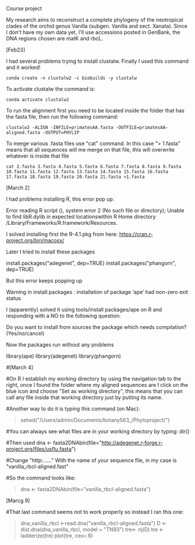 Course project

My research aims to reconstruct a complete phylogeny of the neotropical clades of the orchid genus Vanilla (subgen. Vanilla and sect. Xanata). Since I don't have my own data yet, I'll use accessions posted in GenBank, the DNA regions chosen are matK and rbcL.


[Feb23]

I had several problems trying to install clustalw. Finally I used this command and it worked!

	conda create -n clustalw2 -c biobuilds -y clustalw

To activate clustalw the command is:

	conda activate clustalw2

To run the alignment first you need to be located inside the folder that has the fasta file, then run the following command:

	clustalw2 -ALIGN -INFILE=primatesAA.fasta -OUTFILE=primatesAA-aligned.fasta -OUTPUT=PHYLIP

To merge various .fasta files use "cat" command. In this case "> 1.fasta" means that all sequences will me merge on that file, this will overwrite whatever is inside that file

	cat 2.fasta 3.fasta 4.fasta 5.fasta 6.fasta 7.fasta 8.fasta 9.fasta 10.fasta 11.fasta 12.fasta 13.fasta 14.fasta 15.fasta 16.fasta 17.fasta 18.fasta 19.fasta 20.fasta 21.fasta >1.fasta

[March 2]

I had problems installing R, this error pop up:

Error reading R script (), system error 2 (No such file or directory); Unable to find libR.dylib in expected locationswithin R Home directory /Library/Frameworks/R.framework/Resources.

I solved installing first the R-4.1.pkg from here: https://cran.r-project.org/bin/macosx/

Later I tried to install these packages

install.packages("adegenet", dep=TRUE)
install.packages("phangorn", dep=TRUE)

But this error keeps popping up

Warning in install.packages :  installation of package ‘ape’ had non-zero exit status

I (apparently) solved it using tools/install packages/ape on R and responding with a NO to the following question:

Do you want to install from sources the package which needs compilation? (Yes/no/cancel) 

Now the packages run without any problems

library(ape)
library(adegenet)
library(phangorn)


#[March 4]

#On R I establish my working directory by using the navigation tab to the right, once I found the folder where my aligned sequences are I click on the blue icon and choose "Set as working directory", this means that you can call any file inside that working directory just by putting its name.

#Another way to do it is typing this command (on Mac):

> setwd("/Users/admin/Documents/botany563_/Phyloproject/")

#You can always see what files are in your working directory by typing: dir()

#Then used 
dna <- fasta2DNAbin(file="http://adegenet.r-forge.r-project.org/files/usflu.fasta")

#Change "http:......" With the name of your sequence file, in my case is "vanilla_rbcl-aligned.fast"

#So the command looks like:
> dna <- fasta2DNAbin(file="vanilla_rbcl-aligned.fasta")[Marcg 9]

#That last command seems not to work properly so instead I ran this one:

> dna_vanilla_rbcl <-read.dna("vanilla_rbcl-aligned.fasta")> D <- dist.dna(dna_vanilla_rbcl, model = "TN93")> tre<- nj(D)> tre <- ladderize(tre)> plot(tre, cex=.6)

 